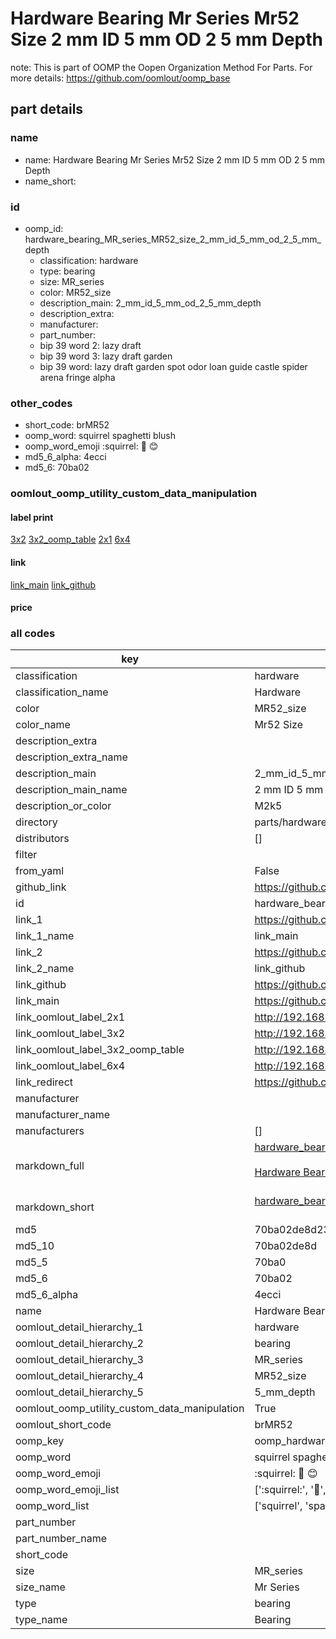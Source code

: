 # Hardware Bearing Mr Series Mr52 Size 2 mm ID 5 mm OD 2 5 mm Depth  

note: This is part of OOMP the Oopen Organization Method For Parts. For more details: https://github.com/oomlout/oomp_base

##  part details
  







### name
* name: Hardware Bearing Mr Series Mr52 Size 2 mm ID 5 mm OD 2 5 mm Depth
* name_short: 
### id
* oomp_id: hardware_bearing_MR_series_MR52_size_2_mm_id_5_mm_od_2_5_mm_depth
  * classification: hardware
  * type: bearing
  * size: MR_series
  * color: MR52_size
  * description_main: 2_mm_id_5_mm_od_2_5_mm_depth
  * description_extra: 
  * manufacturer: 
  * part_number: 
  * bip 39 word 2: lazy draft
  * bip 39 word 3: lazy draft garden
  * bip 39 word: lazy draft garden spot odor loan guide castle spider arena fringe alpha

### other_codes
* short_code: brMR52
* oomp_word: squirrel spaghetti blush
* oomp_word_emoji :squirrel: :spaghetti: :blush:
* md5_6_alpha: 4ecci
* md5_6: 70ba02






### oomlout_oomp_utility_custom_data_manipulation
#### label print
[3x2](http://192.168.1.245:1112/?label=oomp%204ecci)
[3x2_oomp_table](http://192.168.1.108:1112/?label=oomp%204ecci)
[2x1](http://192.168.1.242:1112/?label=oomp%204ecci)
[6x4](http://192.168.1.55:1112/?label=oomp%204ecci)    

#### link

[link_main](https://github.com/oomlout/oomlout_oomp_version_1_messy/tree/main/parts/hardware_bearing_MR_series_MR52_size_2_mm_id_5_mm_od_2_5_mm_depth) [link_github](https://github.com/oomlout/oomlout_oomp_version_1_messy/tree/main/parts/hardware_bearing_MR_series_MR52_size_2_mm_id_5_mm_od_2_5_mm_depth)                             

#### price







### all codes 
| key | value |  
| --- | --- |  
| classification | hardware |  
| classification_name | Hardware |  
| color | MR52_size |  
| color_name | Mr52 Size |  
| description_extra |  |  
| description_extra_name |  |  
| description_main | 2_mm_id_5_mm_od_2_5_mm_depth |  
| description_main_name | 2 mm ID 5 mm OD 2 5 mm Depth |  
| description_or_color | M2k5 |  
| directory | parts/hardware_bearing_MR_series_MR52_size_2_mm_id_5_mm_od_2_5_mm_depth |  
| distributors | [] |  
| filter |  |  
| from_yaml | False |  
| github_link | https://github.com/oomlout/oomlout_oomp_part_src/tree/main/parts/hardware_bearing_MR_series_MR52_size_2_mm_id_5_mm_od_2_5_mm_depth |  
| id | hardware_bearing_MR_series_MR52_size_2_mm_id_5_mm_od_2_5_mm_depth |  
| link_1 | https://github.com/oomlout/oomlout_oomp_version_1_messy/tree/main/parts/hardware_bearing_MR_series_MR52_size_2_mm_id_5_mm_od_2_5_mm_depth |  
| link_1_name | link_main |  
| link_2 | https://github.com/oomlout/oomlout_oomp_version_1_messy/tree/main/parts/hardware_bearing_MR_series_MR52_size_2_mm_id_5_mm_od_2_5_mm_depth |  
| link_2_name | link_github |  
| link_github | https://github.com/oomlout/oomlout_oomp_version_1_messy/tree/main/parts/hardware_bearing_MR_series_MR52_size_2_mm_id_5_mm_od_2_5_mm_depth |  
| link_main | https://github.com/oomlout/oomlout_oomp_version_1_messy/tree/main/parts/hardware_bearing_MR_series_MR52_size_2_mm_id_5_mm_od_2_5_mm_depth |  
| link_oomlout_label_2x1 | http://192.168.1.242:1112/?label=oomp%204ecci |  
| link_oomlout_label_3x2 | http://192.168.1.245:1112/?label=oomp%204ecci |  
| link_oomlout_label_3x2_oomp_table | http://192.168.1.108:1112/?label=oomp%204ecci |  
| link_oomlout_label_6x4 | http://192.168.1.55:1112/?label=oomp%204ecci |  
| link_redirect | https://github.com/oomlout/oomlout_oomp_version_1_messy/tree/main/parts/hardware_bearing_MR_series_MR52_size_2_mm_id_5_mm_od_2_5_mm_depth |  
| manufacturer |  |  
| manufacturer_name |  |  
| manufacturers | [] |  
| markdown_full | [hardware_bearing_MR_series_MR52_size_2_mm_id_5_mm_od_2_5_mm_depth](none)<br>[](none)<br>[Hardware Bearing Mr Series Mr52 Size 2 Mm Id 5 Mm Od 2 5 Mm Depth](none)<br><br> |  
| markdown_short | [hardware_bearing_MR_series_MR52_size_2_mm_id_5_mm_od_2_5_mm_depth](none)<br><br> |  
| md5 | 70ba02de8d238cf20c4c9d2cbf507bf3 |  
| md5_10 | 70ba02de8d |  
| md5_5 | 70ba0 |  
| md5_6 | 70ba02 |  
| md5_6_alpha | 4ecci |  
| name | Hardware Bearing Mr Series Mr52 Size 2 mm ID 5 mm OD 2 5 mm Depth |  
| oomlout_detail_hierarchy_1 | hardware |  
| oomlout_detail_hierarchy_2 | bearing |  
| oomlout_detail_hierarchy_3 | MR_series |  
| oomlout_detail_hierarchy_4 | MR52_size |  
| oomlout_detail_hierarchy_5 | 5_mm_depth |  
| oomlout_oomp_utility_custom_data_manipulation | True |  
| oomlout_short_code | brMR52 |  
| oomp_key | oomp_hardware_bearing_MR_series_MR52_size_2_mm_id_5_mm_od_2_5_mm_depth |  
| oomp_word | squirrel spaghetti blush |  
| oomp_word_emoji | :squirrel: :spaghetti: :blush: |  
| oomp_word_emoji_list | [':squirrel:', ':spaghetti:', ':blush:'] |  
| oomp_word_list | ['squirrel', 'spaghetti', 'blush'] |  
| part_number |  |  
| part_number_name |  |  
| short_code |  |  
| size | MR_series |  
| size_name | Mr Series |  
| type | bearing |  
| type_name | Bearing |  
